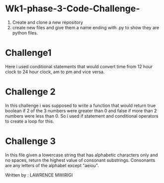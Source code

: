 # Wk1-phase-3-Code-Challenge-
1. Create and clone a new repository
2. create new files and give them a name ending with .py to show they are python files.

  # Challenge1

  Here i used conditional statements that would convert time from 12 hour clock to 24 hour clock, am to pm and vice versa.

  # Challenge 2

In this challenge i was supposed to write a function that would return true boolean if 2 of the 3 numbers were greater than 0 and false if more than 2 numbers were less than 0.
So i used if statement and conditional operators to create a loop for this.

  # Challenge 3

  In this file given a lowercase string that has alphabetic characters only and no spaces, return the highest value of consonant substrings. Consonants are any letters of the alphabet except "aeiou".

  Written by : LAWRENCE MWIRIGI